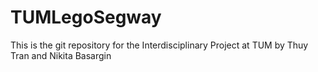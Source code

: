 # TUMLegoSegway
This is the git repository for the Interdisciplinary Project at TUM by Thuy Tran and Nikita Basargin
